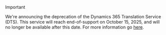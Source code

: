 > [!IMPORTANT]
> We're announcing the deprecation of the Dynamics 365 Translation Service (DTS). This service will reach end-of-support on October 15, 2025, and will no longer be available after this date. For more information go [here](/dynamics365/fin-ops-core/fin-ops/get-started/removed-deprecated-features-platform-updates).